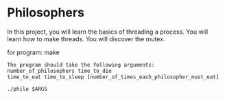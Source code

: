# Philosophers
In this project, you will learn the basics of threading a process. You will learn how to make threads. You will discover the mutex.

for program: make

```
The program should take the following arguments: number_of_philosophers time_to_die
time_to_eat time_to_sleep [number_of_times_each_philosopher_must_eat]

./philo $ARGS

```
